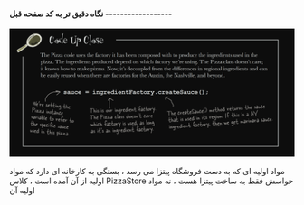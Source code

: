 #### نگاه دقیق تر به کد صفحه قبل ------------------

![](./Images/Pasted%20image%2020240701104041.png)

مواد اولیه ای که به دست فروشگاه پیتزا می رسد ، بستگی به کارخانه ای دارد که مواد اولیه از آن آمده است ، کلاس PizzaStore حواسش فقط به ساخت پیتزا هست ، نه مواد اولیه آن

